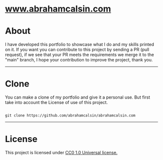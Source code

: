 # www.abrahamcalsin.com

# About

I have developed this portfolio to showcase what I do and my skills printed on it. If you want you can contribute to this project by sending a PR (pull request), if we see that your PR meets the requirements we merge it to the "main" branch, I hope your contribution to improve the project, thank you.

<hr/>

# Clone

You can make a clone of my portfolio and give it a personal use. But first take into account the License of use of this project.

<code>
git clone https://github.com/abrahamcalsin/abrahamcalsin.com
</code>

<hr/>

# License

This project is licensed under <a href='https://github.com/abrahamcalsin/abrahamcalsin.com/blob/main/LICENSE'> CC0 1.0 Universal license.</a>
